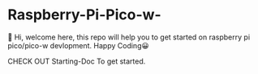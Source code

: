 # Raspberry-Pi-Pico-w-
🙌 Hi, welcome here, this repo will help you to get started on raspberry pi pico/pico-w devlopment. Happy Coding😀

CHECK OUT Starting-Doc To get started.
